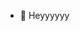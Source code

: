 - 👋 Heyyyyyy

<!---
perishSong9/perishSong9 is a ✨ special ✨ repository because its `README.md` (this file) appears on your GitHub profile.
You can click the Preview link to take a look at your changes.
--->
